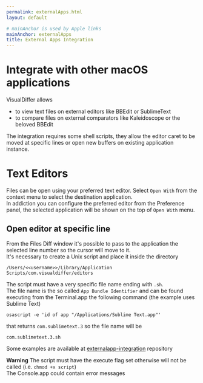 ```yaml
---
permalink: externalApps.html
layout: default

# mainAnchor is used by Apple links
mainAnchor: externalApps
title: External Apps Integration
---
```


Integrate with other macOS applications
==================

VisualDiffer allows

- to view text files on external editors like BBEdit or SublimeText
- to compare files on external comparators like Kaleidoscope or the beloved BBEdit

The integration requires some shell scripts, they allow the editor caret to be moved at specific lines or open new buffers on existing application instance.

Text Editors
=======

Files can be open using your preferred text editor.
Select `Open With` from the context menu to select the destination application.  
In addiction you can configure the preferred editor from the Preference panel, the selected application will be shown on the top of `Open With` menu.

Open editor at specific line
-----

From the Files Diff window it's possible to pass to the application the selected line number so the cursor will move to it.  
It's necessary to create a Unix script and place it inside the directory

	/Users/<<username>>/Library/Application Scripts/com.visualdiffer/editors

The script must have a very specific file name ending with `.sh`.  
The file name is the so called `App Bundle Identifier` and can be found executing from the Terminal.app the following command (the example uses Sublime Text)

	osascript -e 'id of app "/Applications/Sublime Text.app"'
	
that returns `com.sublimetext.3` so the file name will be

	com.sublimetext.3.sh
	
Some examples are available at [externalapp-integration](https://github.com/visualdiffer/externalapp-integration/tree/master/editors) repository

**Warning** The script must have the execute flag set otherwise will not be called (i.e. `chmod +x script`)  
The Console.app could contain error messages